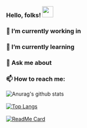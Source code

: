 ### Hello, folks! <img src="https://raw.githubusercontent.com/MartinHeinz/MartinHeinz/master/wave.gif" width="30px">



###  🔭 I’m currently working in 

###  🌱 I’m currently learning

###  💬 Ask me about 

###  📫 How to reach me: 

![Anurag's github stats](https://github-readme-stats.vercel.app/api?username=Raja-mishra1&show_icons=true)
<br><br>
[![Top Langs](https://github-readme-stats.vercel.app/api/top-langs/?username=Raja-mishra1&layout=compact)](https://github.com/anuraghazra/github-readme-stats)
<br><br>
[![ReadMe Card](https://github-readme-stats.vercel.app/api/pin/?username=Raja-mishra1&repo=github-readme-stats)](https://github.com/anuraghazra/github-readme-stats)


